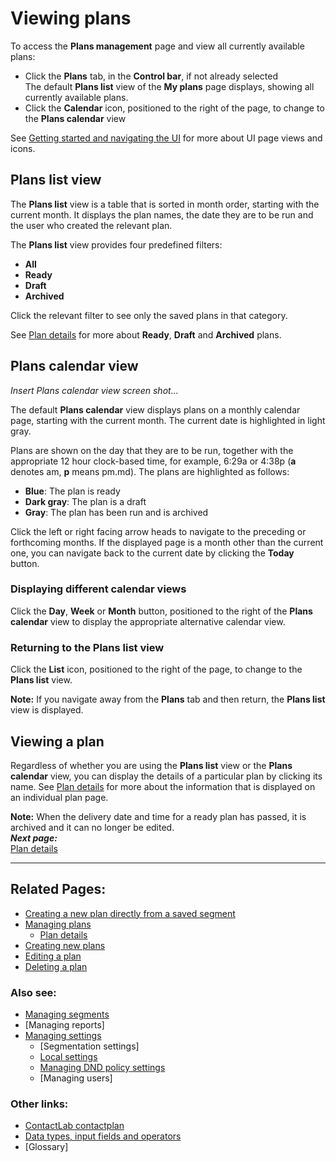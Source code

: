 # Viewing plans

To access the **Plans management** page and view all currently available plans:

- Click the **Plans** tab, in the **Control bar**, if not already selected  
  The default **Plans list** view of the **My plans** page displays, showing all currently available plans.  
- Click the **Calendar** icon, positioned to the right of the page, to change to the **Plans calendar** view  

See [Getting started and navigating the UI](NavigatingUI.md) for more about UI page views and icons.

## Plans list view

The **Plans list** view is a table that is sorted in month order, starting with the current month. It displays the plan names, the date they are to be run and the user who created the relevant plan.  

The **Plans list** view provides four predefined filters:  

- **All**  
- **Ready**  
- **Draft**  
- **Archived**  

Click the relevant filter to see only the saved plans in that category.  

See [Plan details](PlanDetails.md) for more about **Ready**, **Draft** and **Archived** plans.  

## Plans calendar view

*Insert Plans calendar view screen shot...*  

The default **Plans calendar** view displays plans on a monthly calendar page, starting with the current month. The current date is highlighted in light gray.  

Plans are shown on the day that they are to be run, together with the appropriate 12 hour clock-based time, for example, 6:29a or 4:38p (**a** denotes am, **p** means pm.md). The plans are highlighted as follows:  

- **Blue**: The plan is ready  
- **Dark gray**: The plan is a draft  
- **Gray**: The plan has been run and is archived  
  
Click the left or right facing arrow heads to navigate to the preceding or forthcoming months. If the displayed page is a month other than the current one, you can navigate back to the current date by clicking the **Today** button.  

### Displaying different calendar views  

Click the **Day**, **Week** or **Month** button, positioned to the right of the **Plans calendar** view to display the appropriate alternative calendar view.  

### Returning to the Plans list view  

Click the **List** icon, positioned to the right of the page, to change to the **Plans list** view.  

**Note:**
If you navigate away from the **Plans** tab and then return, the **Plans list** view is displayed.  

## Viewing a plan

Regardless of whether you are using the **Plans list** view or the **Plans calendar** view, you can display the details of a particular plan by clicking its name. See [Plan details](PlanDetails.md) for more about the information that is displayed on an individual plan page.  

**Note:**
When the delivery date and time for a ready plan has passed, it is archived and it can no longer be edited.  
***Next page:***  
[Plan details](PlanDetails.md)  

----------

## Related Pages:  

- [Creating a new plan directly from a saved segment](CreatingPlanFromSegment.md)  
- [Managing plans](ManagingPlans.md)  
  - [Plan details](PlanDetails.md)  
- [Creating new plans](CreatingNewPlans.md)  
- [Editing a plan](EditingPlan.md)  
- [Deleting a plan](DeletingPlans.md)  

### Also see:  

- [Managing segments](ManagingSegments.md)  
- [Managing reports]  
- [Managing settings](ManagingSettings.md)  
  - [Segmentation settings]  
  - [Local settings](LocalSettings.md)  
  - [Managing DND policy settings](ManagingDND.md)  
  - [Managing users]  

### Other links:  

- [ContactLab contactplan](Home.md)  
- [Data types, input fields and operators](InputBoxOperators.md)  
- [Glossary]  
